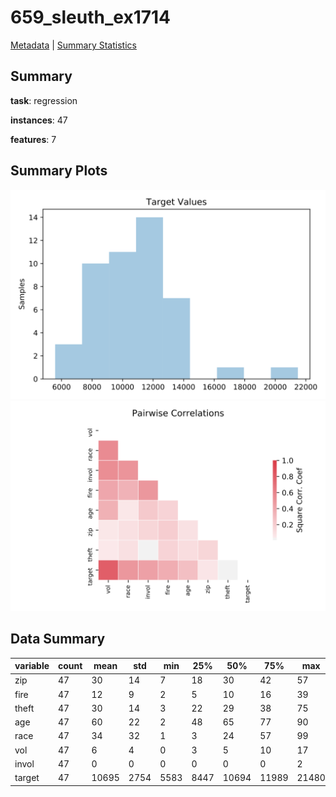 # 659_sleuth_ex1714

[Metadata](metadata.yaml) | [Summary Statistics](summary_stats.csv)

## Summary

**task**: regression

**instances**: 47

**features**: 7

## Summary Plots

![Labels](label.svg)
![Corr](corr.svg)

## Data Summary

|	variable	|	count	|	mean	|	std	|	min	|	25%	|	50%	|	75%	|	max|
| --- | --- | --- | --- | --- | --- | --- | --- | --- |
|	zip	|	47	|	30	|	14	|	7	|	18	|	30	|	42	|	57
|	fire	|	47	|	12	|	9	|	2	|	5	|	10	|	16	|	39
|	theft	|	47	|	30	|	14	|	3	|	22	|	29	|	38	|	75
|	age	|	47	|	60	|	22	|	2	|	48	|	65	|	77	|	90
|	race	|	47	|	34	|	32	|	1	|	3	|	24	|	57	|	99
|	vol	|	47	|	6	|	4	|	0	|	3	|	5	|	10	|	17
|	invol	|	47	|	0	|	0	|	0	|	0	|	0	|	0	|	2
|	target	|	47	|	10695	|	2754	|	5583	|	8447	|	10694	|	11989	|	21480
